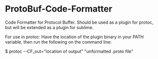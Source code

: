 ProtoBuf-Code-Formatter
=======================

Code Formatter for Protocol Buffer.  Should be used as a plugin for protoc, but will be extended as a plugin for sublime.

For use in protoc:
Have the location of the plugin binary in your PATH variable, then run the following on the command line:

$ protoc --CF_out="location of output" "unformatted .proto file" 

